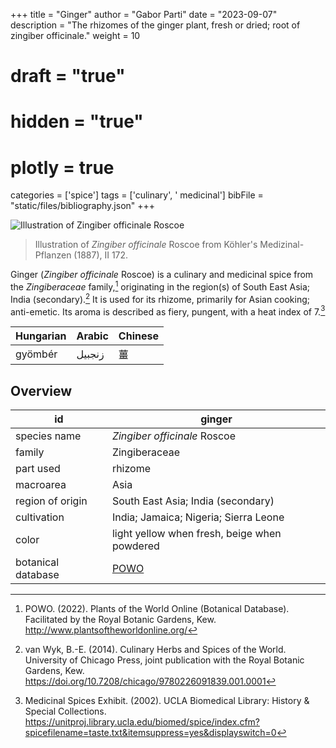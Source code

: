 +++
title = "Ginger"
author = "Gabor Parti"
date = "2023-09-07"
description = "The rhizomes of the ginger plant, fresh or dried; root of zingiber officinale."
weight = 10
# draft = "true"
# hidden = "true"
# plotly = true
categories = ['spice']
tags = ['culinary', ' medicinal']
bibFile = "static/files/bibliography.json"
+++

![Illustration of *Zingiber officinale* Roscoe](/images/illustrations/ginger.png?width=25vw "Illustration of *Zingiber officinale* Roscoe from Köhler's Medizinal-Pflanzen (1887), II 172.")

>Illustration of *Zingiber officinale* Roscoe from Köhler's Medizinal-Pflanzen (1887), II 172.

Ginger (*Zingiber officinale* Roscoe) is a culinary and medicinal spice from the *Zingiberaceae* family,[^powo] originating in the region(s) of South East Asia; India (secondary).[^van_wyk_culinary_2014] It is used for its rhizome, primarily for Asian cooking; anti-emetic. Its aroma is described as fiery, pungent, with a heat index of 7.[^ucla_medicinal_2002]

|Hungarian|Arabic|Chinese|
|---------|------|-------|
| gyömbér |زنجبيل|   薑   |

## Overview

|        id        |                       ginger                      |
|------------------|---------------------------------------------------|
|   species name   |            *Zingiber officinale* Roscoe           |
|      family      |                   Zingiberaceae                   |
|     part used    |                      rhizome                      |
|     macroarea    |                        Asia                       |
| region of origin |         South East Asia; India (secondary)        |
|    cultivation   |       India; Jamaica; Nigeria; Sierra Leone       |
|       color      |    light yellow when fresh, beige when powdered   |
|botanical database|[POWO](https://powo.science.kew.org/taxon/798372-1)|

[^powo]: POWO. (2022). Plants of the World Online (Botanical Database). Facilitated by the Royal Botanic Gardens, Kew. http://www.plantsoftheworldonline.org/
[^van_wyk_culinary_2014]: van Wyk, B.-E. (2014). Culinary Herbs and Spices of the World. University of Chicago Press, joint publication with the Royal Botanic Gardens, Kew. https://doi.org/10.7208/chicago/9780226091839.001.0001
[^ucla_medicinal_2002]: Medicinal Spices Exhibit. (2002). UCLA Biomedical Library: History & Special Collections. https://unitproj.library.ucla.edu/biomed/spice/index.cfm?spicefilename=taste.txt&itemsuppress=yes&displayswitch=0

